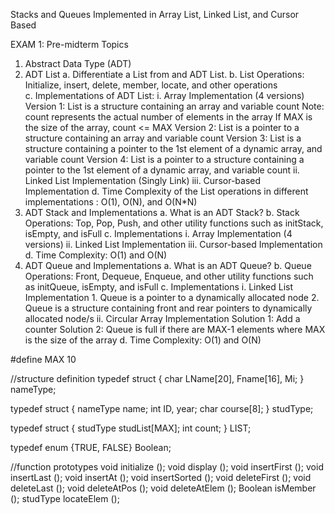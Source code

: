 Stacks and Queues Implemented in Array List, Linked List, and Cursor Based

EXAM 1: Pre-midterm Topics
1)  Abstract Data Type (ADT)
2)  ADT List 
     a. Differentiate a List from and ADT List.
     b. List Operations:  Initialize, insert, delete, member, locate, and other operations  
     c. Implementations of ADT List:
        i. Array Implementation (4 versions)
           Version 1: List is a structure containing an array and variable count
                     Note: count represents the actual number of elements in the array
                           If MAX is the size of the array, count <= MAX
           Version 2: List is a pointer to a structure containing an array  and variable count
           Version 3: List is a structure containing a pointer to the 1st element of a dynamic array, and variable count
           Version 4: List is a pointer to a structure containing a pointer to the 1st element of a dynamic array, and variable count 
        ii. Linked List Implementation (Singly Link)
       iii. Cursor-based Implementation
      d. Time Complexity of the List operations in different implementations : O(1), O(N), and O(N*N)
3) ADT Stack and Implementations
   a. What is an ADT Stack?
    b. Stack Operations:  Top, Pop, Push, and other utility functions such as initStack, isEmpty, and isFull 
    c. Implementations 
        i. Array Implementation (4 versions)
       ii. Linked List Implementation
      iii. Cursor-based Implementation
    d. Time Complexity:  O(1) and O(N)
4) ADT Queue and Implementations
    a. What is an ADT Queue?
    b. Queue Operations: Front, Dequeue, Enqueue, and other utility functions such as initQueue, isEmpty, and isFull
    c. Implementations
        i. Linked List Implementation
           1. Queue is a pointer to a dynamically allocated node
           2. Queue is a structure containing front and rear pointers to dynamically allocated node/s
        ii. Circular Array Implementation
            Solution 1: Add a counter
            Solution 2:  Queue is full if there are MAX-1 elements 
                          where MAX is the size of the array
    d. Time Complexity:  O(1) and O(N)

#define MAX 10

//structure definition
typedef struct {
    char LName[20], Fname[16], Mi;
} nameType;

typedef struct {
    nameType name;
    int ID, year;
    char course[8];
} studType;

typedef struct {
    studType studList[MAX];
    int count;
} LIST;

typedef enum {TRUE, FALSE} Boolean;

//function prototypes
void initialize ();
void display ();
void insertFirst ();
void insertLast ();
void insertAt ();
void insertSorted ();
void deleteFirst ();
void deleteLast ();
void deleteAtPos ();
void deleteAtElem ();
Boolean isMember ();
studType locateElem ();